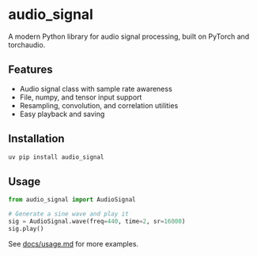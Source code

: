 # audio_signal

A modern Python library for audio signal processing, built on PyTorch and torchaudio.

## Features
- Audio signal class with sample rate awareness
- File, numpy, and tensor input support
- Resampling, convolution, and correlation utilities
- Easy playback and saving

## Installation

```bash
uv pip install audio_signal
```

## Usage

```python
from audio_signal import AudioSignal

# Generate a sine wave and play it
sig = AudioSignal.wave(freq=440, time=2, sr=16000)
sig.play()
```

See [docs/usage.md](docs/usage.md) for more examples.